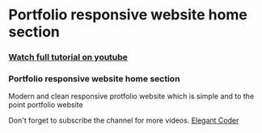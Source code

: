 # Portfolio responsive website home section

### [Watch full tutorial on youtube](https://youtu.be/N4mTua2dILQ)

### Portfolio responsive website home section

Modern and clean responsive protfolio website which is simple and to the point portfolio website

Don't forget to subscribe the channel for more videos.
[Elegant Coder](https://www.youtube.com/channel/UCD82KIkpQ5dtQYFzxLejzGg)
